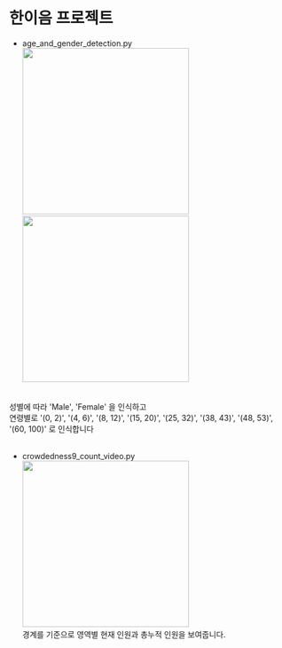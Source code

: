 # 한이음 프로젝트

- age_and_gender_detection.py <br>
<img src="https://github.com/juyub/jy_hanium/assets/126839881/55b8e2d0-13ba-4170-a939-3629fd2d5642" width="300" /> <br>
<img src="https://github.com/juyub/jy_hanium/assets/126839881/a85b16bc-8589-4ae8-809f-1f8580e28b36" width="300" /> <br>
<br>
성별에 따라 'Male', 'Female' 을 인식하고 <br>
연령별로 '(0, 2)', '(4, 6)', '(8, 12)', '(15, 20)',
                 '(25, 32)', '(38, 43)', '(48, 53)', '(60, 100)' 로 인식합니다 <br><br>

- crowdedness9_count_video.py <br>
<img src="https://github.com/juyub/jy_hanium/assets/126839881/cf7c73f7-9559-4663-a3a3-b2da88f0b296" width="300" /> <br>
경계를 기준으로 영역별 현재 인원과 총누적 인원을 보여줍니다.
